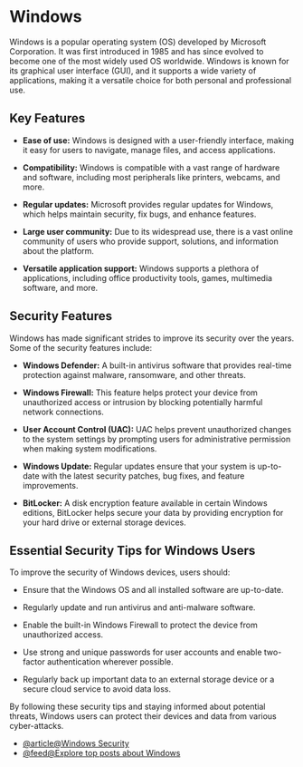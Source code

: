 # Windows

Windows is a popular operating system (OS) developed by Microsoft Corporation. It was first introduced in 1985 and has since evolved to become one of the most widely used OS worldwide. Windows is known for its graphical user interface (GUI), and it supports a wide variety of applications, making it a versatile choice for both personal and professional use.

## Key Features

- **Ease of use:** Windows is designed with a user-friendly interface, making it easy for users to navigate, manage files, and access applications.

- **Compatibility:** Windows is compatible with a vast range of hardware and software, including most peripherals like printers, webcams, and more.

- **Regular updates:** Microsoft provides regular updates for Windows, which helps maintain security, fix bugs, and enhance features.

- **Large user community:** Due to its widespread use, there is a vast online community of users who provide support, solutions, and information about the platform.

- **Versatile application support:** Windows supports a plethora of applications, including office productivity tools, games, multimedia software, and more.

## Security Features

Windows has made significant strides to improve its security over the years. Some of the security features include:

- **Windows Defender:** A built-in antivirus software that provides real-time protection against malware, ransomware, and other threats.

- **Windows Firewall:** This feature helps protect your device from unauthorized access or intrusion by blocking potentially harmful network connections.

- **User Account Control (UAC):** UAC helps prevent unauthorized changes to the system settings by prompting users for administrative permission when making system modifications.

- **Windows Update:** Regular updates ensure that your system is up-to-date with the latest security patches, bug fixes, and feature improvements.

- **BitLocker:** A disk encryption feature available in certain Windows editions, BitLocker helps secure your data by providing encryption for your hard drive or external storage devices.

## Essential Security Tips for Windows Users

To improve the security of Windows devices, users should:

- Ensure that the Windows OS and all installed software are up-to-date.

- Regularly update and run antivirus and anti-malware software.

- Enable the built-in Windows Firewall to protect the device from unauthorized access.

- Use strong and unique passwords for user accounts and enable two-factor authentication wherever possible.

- Regularly back up important data to an external storage device or a secure cloud service to avoid data loss.

By following these security tips and staying informed about potential threats, Windows users can protect their devices and data from various cyber-attacks.

- [@article@Windows Security](https://learn.microsoft.com/en-us/windows/security/)
- [@feed@Explore top posts about Windows](https://app.daily.dev/tags/windows?ref=roadmapsh)
